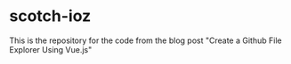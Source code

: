 # scotch-ioz
This is the repository for the code from the blog post "Create a Github File Explorer Using Vue.js"
